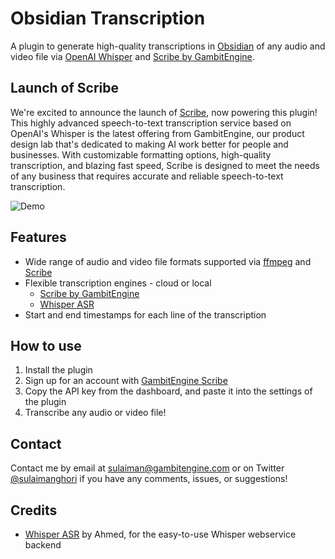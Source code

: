 # Obsidian Transcription

A plugin to generate high-quality transcriptions in [Obsidian](https://obsidian.md/) of any audio and video file via [OpenAI Whisper](https://openai.com/blog/whisper/) and [Scribe by GambitEngine](https://scribe.gambitengine.com).

## Launch of Scribe

We're excited to announce the launch of [Scribe](https://scribe.gambitengine.com), now powering this plugin! This highly advanced speech-to-text transcription service based on OpenAI's Whisper is the latest offering from GambitEngine, our product design lab that's dedicated to making AI work better for people and businesses. With customizable formatting options, high-quality transcription, and blazing fast speed, Scribe is designed to meet the needs of any business that requires accurate and reliable speech-to-text transcription.

![Demo](media/demo.gif)

## Features

- Wide range of audio and video file formats supported via [ffmpeg](https://ffmpeg.org/) and [Scribe](https://scribe.gambitengine.com)
- Flexible transcription engines - cloud or local
  - [Scribe by GambitEngine](https://scribe.gambitengine.com)
  - [Whisper ASR](https://github.com/ahmetoner/whisper-asr-webservice)
- Start and end timestamps for each line of the transcription

## How to use

1. Install the plugin
2. Sign up for an account with [GambitEngine Scribe](https://scribe.gambitengine.com/)
3. Copy the API key from the dashboard, and paste it into the settings of the plugin
4. Transcribe any audio or video file!

## Contact

Contact me by email at sulaiman@gambitengine.com or on Twitter [@sulaimanghori](https://twitter.com/sulaimanghori) if you have any comments, issues, or suggestions!

## Credits

- [Whisper ASR](https://github.com/ahmetoner/whisper-asr-webservice) by Ahmed, for the easy-to-use Whisper webservice backend
